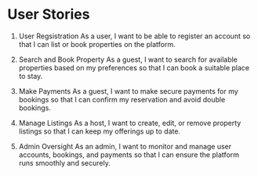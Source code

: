 # User Stories

1. User Regsistration
   As a user, I want to be able to register an account so that I can list or book properties on the platform.

2. Search and Book Property
   As a guest, I want to search for available properties based on my preferences so that I can book a suitable place to stay.

3. Make Payments
   As a guest, I want to make secure payments for my bookings so that I can confirm my reservation and avoid double bookings.

4. Manage Listings
   As a host, I want to create, edit, or remove property listings so that I can keep my offerings up to date.

5. Admin Oversight
   As an admin, I want to monitor and manage user accounts, bookings, and payments so that I can ensure the platform runs smoothly and securely.

